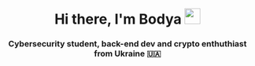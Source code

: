 <h1 align="center">Hi there, I'm Bodya
<img src="https://github.com/blackcater/blackcater/raw/main/images/Hi.gif" height="32"/></h1>
<h3 align="center">Cybersecurity student, back-end dev and crypto enthuthiast from Ukraine 🇺🇦</h3>
